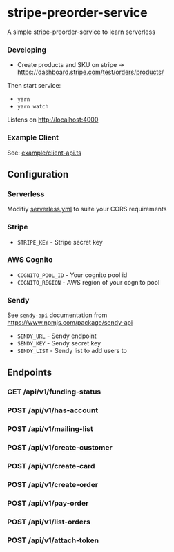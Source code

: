 # stripe-preorder-service

A simple stripe-preorder-service to learn serverless


### Developing

 * Create products and SKU on stripe -> https://dashboard.stripe.com/test/orders/products/

Then start service:


 * `yarn`
 * `yarn watch`
 
 Listens on [http://localhost:4000](http://localhost:4000)
 
### Example Client

See: [example/client-api.ts](example/client-api.ts)

## Configuration

### Serverless

Modifiy [serverless.yml](serverless.yml) to suite your CORS requirements

### Stripe

 * `STRIPE_KEY` - Stripe secret key

### AWS Cognito

 * `COGNITO_POOL_ID` - Your cognito pool id
 * `COGNITO_REGION` - AWS region of your cognito pool

### Sendy

See `sendy-api` documentation from https://www.npmjs.com/package/sendy-api

 * `SENDY_URL` - Sendy endpoint
 * `SENDY_KEY` - Sendy secret key
 * `SENDY_LIST` - Sendy list to add users to

## Endpoints

### GET /api/v1/funding-status

### POST /api/v1/has-account

### POST /api/v1/mailing-list

### POST /api/v1/create-customer

### POST /api/v1/create-card

### POST /api/v1/create-order

### POST /api/v1/pay-order

### POST /api/v1/list-orders

### POST /api/v1/attach-token
